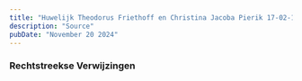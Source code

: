 ```yaml
---
title: "Huwelijk Theodorus Friethoff en Christina Jacoba Pierik 17-02-1892"
description: "Source"
pubDate: "November 20 2024"
---
```


### Rechtstreekse Verwijzingen